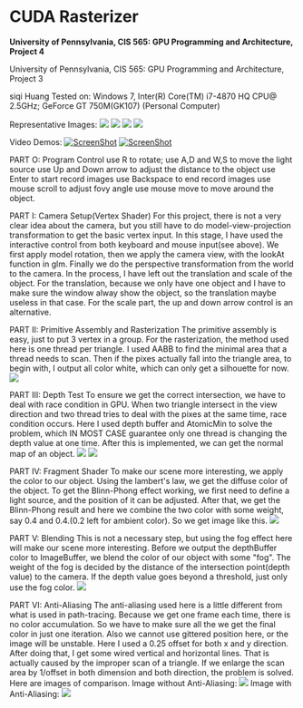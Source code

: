 CUDA Rasterizer
===============

**University of Pennsylvania, CIS 565: GPU Programming and Architecture, Project 4**

University of Pennsylvania, CIS 565: GPU Programming and Architecture, Project 3

siqi Huang Tested on: Windows 7, Inter(R) Core(TM) i7-4870 HQ CPU@ 2.5GHz; GeForce GT 750M(GK107) (Personal Computer)

Representative Images:
![](image/earth_sample_explain.bmp)
![](image/earth_sample.bmp)
![](image/dragon_onfire.bmp)
![](image/dragon_onfire_infog.bmp)

Video Demos:
[![ScreenShot](image/earth_screenshot.png)](https://youtu.be/fJt1fT1zZMo)
[![ScreenShot](image/dragon_screenshot.png)](https://youtu.be/PqhqiYVQujU)

PART O: Program Control
use R to rotate;
use A,D and W,S to move the light source
use Up and Down arrow to adjust the distance to the object
use Enter to start record images
use Backspace to end record images
use mouse scroll to adjust fovy angle
use mouse move to move around the object.

PART I: Camera Setup(Vertex Shader)
For this project, there is not a very clear idea about the camera, but you still have to do model-view-projection transformation to get the basic vertex input. In this stage, I have used the interactive control from both keyboard and mouse input(see above). We first apply model rotation, then we apply the camera view, with the lookAt function in glm. Finally we do the perspective transformation from the world to the camera. In the process, I have left out the translation and scale of the object. For the translation, because we only have one object and I have to make sure the window alway show the object, so the translation maybe useless in that case. For the scale part, the up and down arrow control is an alternative.

PART II: Primitive Assembly and Rasterization
The primitive assembly is easy, just to put 3 vertex in a group. For the rasterization, the method used here is one thread per triangle. I used AABB to find the minimal area that a thread needs to scan. Then if the pixes actually fall into the triangle area, to begin with, I output all color white, which can only get a silhouette for now.
![](image/cow_shape.bmp)

PART III: Depth Test
To ensure we get the correct intersection, we have to deal with race condition in GPU. When two triangle intersect in the view direction and two thread tries to deal with the pixes at the same time, race condition occurs. Here I used depth buffer and AtomicMin to solve the problem, which IN MOST CASE guarantee only one thread is changing the depth value at one time. After this is implemented, we can get the normal map of an object.
![](image/cow_normal1.bmp)
![](image/cow_normal2.bmp)

PART IV: Fragment Shader
To make our scene more interesting, we apply the color to our object. Using the lambert's law, we get the diffuse color of the object. To get the Blinn-Phong effect working, we first need to define a light source, and the position of it can be adjusted. After that, we get the Blinn-Phong result and here we combine the two color with some weight, say 0.4 and 0.4.(0.2 left for ambient color). So we get image like this.
![](image/dragon.bmp)

PART V: Blending
This is not a necessary step, but using the fog effect here will make our scene more interesting. Before we output the depthBuffer color to ImageBuffer, we blend the color of our object with some "fog". The weight of the fog is decided by the distance of the intersection point(depth value) to the camera. If the depth value goes beyond a threshold, just only use the fog color.
![](image/dragon_infog.bmp)

PART VI: Anti-Aliasing
The anti-aliasing used here is a little different from what is used in path-tracing. Because we get one frame each time, there is no color accumulation. So we have to make sure all the we get the final color in just one iteration. Also we cannot use gittered position here, or the image will be unstable. Here I used a 0.25 offset for both x and y direction. After doing that, I get some wired vertical and horizontal lines. That is actually caused by the improper scan of a triangle. If we enlarge the scan area by 1/offset in both dimension and both direction, the problem is solved. Here are images of comparison.
Image without Anti-Aliasing:
![](image/withoutAnti.bmp)
Image with Anti-Aliasing:
![](image/withAnti.bmp)
